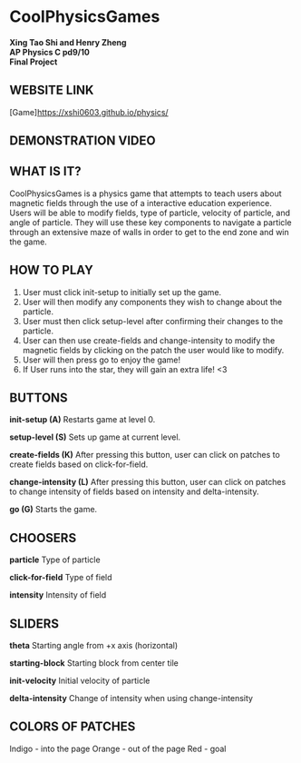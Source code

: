 # CoolPhysicsGames
#### Xing Tao Shi and Henry Zheng<br>AP Physics C pd9/10<br>Final Project

## WEBSITE LINK

[Game]https://xshi0603.github.io/physics/

## DEMONSTRATION VIDEO

## WHAT IS IT?

CoolPhysicsGames is a physics game that attempts to teach users about magnetic fields through the use of a interactive education experience. Users will be able to modify fields, type of particle, velocity of particle, and angle of particle. They will use these key components to navigate a particle through an extensive maze of walls in order to get to the end zone and win the game.

## HOW TO PLAY

1. User must click init-setup to initially set up the game.
2. User will then modify any components they wish to change about the particle.
3. User must then click setup-level after confirming their changes to the particle.
4. User can then use create-fields and change-intensity to modify the magnetic fields by clicking on the patch the user would like to modify.
5. User will then press go to enjoy the game!
6. If User runs into the star, they will gain an extra life! <3

## BUTTONS

<b>init-setup (A)</b>
Restarts game at level 0.

<b>setup-level (S)</b>
Sets up game at current level.

<b>create-fields (K)</b>
After pressing this button, user can click on patches to create fields based on click-for-field.

<b>change-intensity (L)</b>
After pressing this button, user can click on patches to change intensity of fields based on intensity and delta-intensity.

<b>go (G)</b>
Starts the game.

## CHOOSERS

<b>particle</b>
Type of particle

<b>click-for-field</b>
Type of field

<b>intensity</b>
Intensity of field

## SLIDERS

<b>theta</b>
Starting angle from +x axis (horizontal)

<b>starting-block</b>
Starting block from center tile

<b>init-velocity</b>
Initial velocity of particle

<b>delta-intensity</b>
Change of intensity when using change-intensity

## COLORS OF PATCHES

Indigo - into the page
Orange - out of the page
Red - goal
